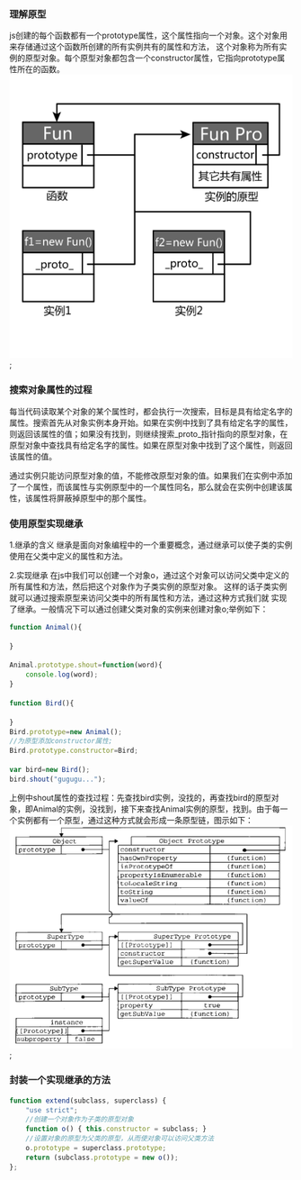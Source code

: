 ﻿### 理解原型
js创建的每个函数都有一个prototype属性，这个属性指向一个对象。这个对象用来存储通过这个函数所创建的所有实例共有的属性和方法， 这个对象称为所有实例的原型对象。每个原型对象都包含一个constructor属性，它指向prototype属性所在的函数。
![示意图](imgs/t6_1.png);

### 搜索对象属性的过程
每当代码读取某个对象的某个属性时，都会执行一次搜索，目标是具有给定名字的属性。搜索首先从对象实例本身开始。如果在实例中找到了具有给定名字的属性，则返回该属性的值；如果没有找到，则继续搜索_proto_指针指向的原型对象，在原型对象中查找具有给定名字的属性。如果在原型对象中找到了这个属性，则返回该属性的值。

通过实例只能访问原型对象的值，不能修改原型对象的值。如果我们在实例中添加了一个属性，而该属性与实例原型中的一个属性同名，那么就会在实例中创建该属性，该属性将屏蔽掉原型中的那个属性。

### 使用原型实现继承
1.继承的含义
继承是面向对象编程中的一个重要概念，通过继承可以使子类的实例使用在父类中定义的属性和方法。

2.实现继承
在js中我们可以创建一个对象o，通过这个对象可以访问父类中定义的所有属性和方法，然后把这个对象作为子类实例的原型对象。 这样的话子类实例就可以通过搜索原型来访问父类中的所有属性和方法，通过这种方式我们就
实现了继承。一般情况下可以通过创建父类对象的实例来创建对象o;举例如下：
```javascript
function Animal(){
	
}

Animal.prototype.shout=function(word){
	console.log(word);
}

function Bird(){
	
}
Bird.prototype=new Animal();
//为原型添加constructor属性;
Bird.prototype.constructor=Bird;

var bird=new Bird();
bird.shout("gugugu...");

```
上例中shout属性的查找过程：先查找bird实例，没找的，再查找bird的原型对象，即Animal的实例，没找到，接下来查找Animal实例的原型，找到。由于每一个实例都有一个原型，通过这种方式就会形成一条原型链，图示如下：
![示意图](imgs/t6_2.png);
### 封装一个实现继承的方法
```javascript
function extend(subclass, superclass) {
	"use strict";
	//创建一个对象作为子类的原型对象
	function o() { this.constructor = subclass; }
	//设置对象的原型为父类的原型，从而使对象可以访问父类方法
	o.prototype = superclass.prototype;
	return (subclass.prototype = new o());
};
```

